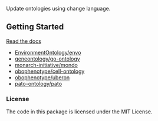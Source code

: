 <!--
<p align="center">
  <img src="https://github.com/hrshdhgd/ontobot-change-agent/raw/main/docs/source/logo.png" height="150">
</p>
-->

Update ontologies using change language.

## Getting Started

[Read the docs](https://hrshdhgd.github.io/ontobot-change-agent/index.html)

<!-- IMPLEMENTERS_START -->
 - [EnvironmentOntology/envo](https://github.com/EnvironmentOntology/envo)
 - [geneontology/go-ontology](https://github.com/geneontology/go-ontology)
 - [monarch-initiative/mondo](https://github.com/monarch-initiative/mondo)
 - [obophenotype/cell-ontology](https://github.com/obophenotype/cell-ontology)
 - [obophenotype/uberon](https://github.com/obophenotype/uberon)
 - [pato-ontology/pato](https://github.com/pato-ontology/pato)

<!-- IMPLEMENTERS_END -->

### License

The code in this package is licensed under the MIT License.
